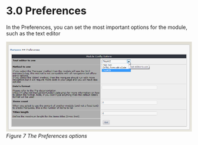 # 3.0 Preferences

In the Preferences, you can set the most important options for the module, such as the text editor 

 ![image019.png](../assets/image019.png)
*Figure 7 The Preferences options*
